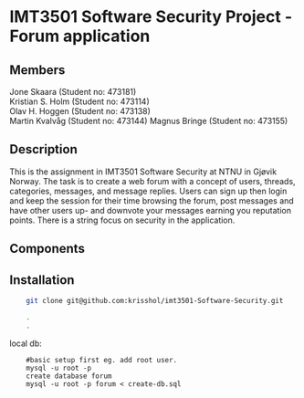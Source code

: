 # IMT3501 Software Security Project - Forum application

## Members
Jone Skaara (Student no: 473181)  
Kristian S. Holm (Student no: 473114)  
Olav H. Hoggen (Student no: 473138)  
Martin Kvalvåg (Student no: 473144) 
Magnus Bringe (Student no: 473155)

## Description
This is the assignment in IMT3501 Software Security at NTNU in Gjøvik Norway. The task is to create a web forum with a concept of users, threads, categories, messages, and message replies.
Users can sign up then login and keep the session for their time browsing the forum, post messages and have other users up- and downvote your messages earning you reputation points. 
There is a string focus on security in the application.

## Components 

## Installation
```bash
	git clone git@github.com:krisshol/imt3501-Software-Security.git

	.
	.

```

local db:
```
    #basic setup first eg. add root user.
    mysql -u root -p
    create database forum	
    mysql -u root -p forum < create-db.sql 
```
